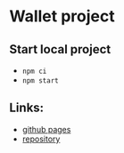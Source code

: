 # Wallet project

## Start local project

- `npm ci`
- `npm start`

## Links:

- [github pages](https://nikolaylemehov.github.io/wallet_front/)
- [repository](https://github.com/NikolayLemehov/wallet_front)


